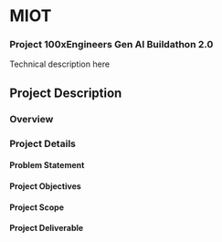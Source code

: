 # MIOT

### Project 100xEngineers Gen AI Buildathon 2.0

Technical description here

## Project Description

### Overview

### Project Details

#### Problem Statement

#### Project Objectives

#### Project Scope

#### Project Deliverable
